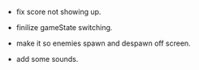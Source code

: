 - fix score not showing up.

- finilize gameState switching.

- make it so enemies spawn and despawn off screen.

- add some sounds.
